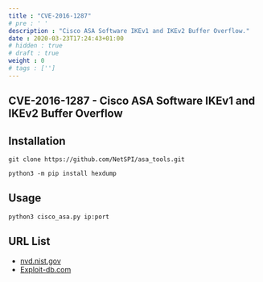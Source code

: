 ```yaml
---
title : "CVE-2016-1287"
# pre : ' '
description : "Cisco ASA Software IKEv1 and IKEv2 Buffer Overflow."
date : 2020-03-23T17:24:43+01:00
# hidden : true
# draft : true
weight : 0
# tags : ['']
---
```


## CVE-2016-1287 - Cisco ASA Software IKEv1 and IKEv2 Buffer Overflow

## Installation

```plain
git clone https://github.com/NetSPI/asa_tools.git
```

```plain
python3 -m pip install hexdump
```

## Usage

```plain
python3 cisco_asa.py ip:port
```

## URL List

* [nvd.nist.gov](https://nvd.nist.gov/vuln/detail/CVE-2016-1287)
* [Exploit-db.com](https://www.exploit-db.com/exploits/39823)
